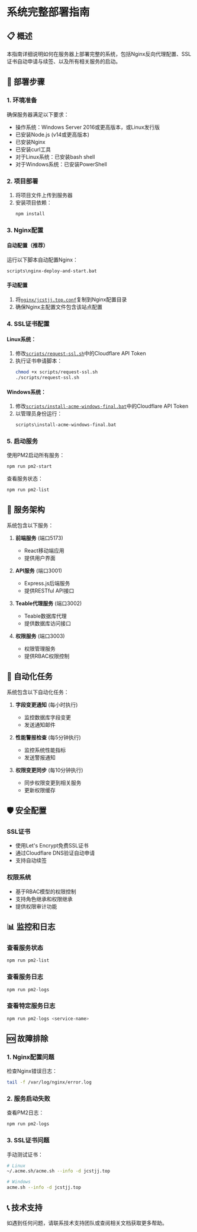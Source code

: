 # 系统完整部署指南

## 📋 概述

本指南详细说明如何在服务器上部署完整的系统，包括Nginx反向代理配置、SSL证书自动申请与续签、以及所有相关服务的启动。

## 🚀 部署步骤

### 1. 环境准备

确保服务器满足以下要求：
- 操作系统：Windows Server 2016或更高版本，或Linux发行版
- 已安装Node.js (v14或更高版本)
- 已安装Nginx
- 已安装curl工具
- 对于Linux系统：已安装bash shell
- 对于Windows系统：已安装PowerShell

### 2. 项目部署

1. 将项目文件上传到服务器
2. 安装项目依赖：
   ```bash
   npm install
   ```

### 3. Nginx配置

#### 自动配置（推荐）
运行以下脚本自动配置Nginx：
```cmd
scripts\nginx-deploy-and-start.bat
```

#### 手动配置
1. 将[`nginx/jcstjj.top.conf`](file:///c%3A/Users/Administrator/jucaizhongfa/nginx/jcstjj.top.conf)复制到Nginx配置目录
2. 确保Nginx主配置文件包含该站点配置

### 4. SSL证书配置

#### Linux系统：
1. 修改[`scripts/request-ssl.sh`](file:///c%3A/Users/Administrator/jucaizhongfa/scripts/request-ssl.sh)中的Cloudflare API Token
2. 执行证书申请脚本：
   ```bash
   chmod +x scripts/request-ssl.sh
   ./scripts/request-ssl.sh
   ```

#### Windows系统：
1. 修改[`scripts/install-acme-windows-final.bat`](file:///c%3A/Users/Administrator/jucaizhongfa/scripts/install-acme-windows-final.bat)中的Cloudflare API Token
2. 以管理员身份运行：
   ```cmd
   scripts\install-acme-windows-final.bat
   ```

### 5. 启动服务

使用PM2启动所有服务：
```bash
npm run pm2-start
```

查看服务状态：
```bash
npm run pm2-list
```

## 🔧 服务架构

系统包含以下服务：

1. **前端服务** (端口5173)
   - React移动端应用
   - 提供用户界面

2. **API服务** (端口3001)
   - Express.js后端服务
   - 提供RESTful API接口

3. **Teable代理服务** (端口3002)
   - Teable数据库代理
   - 提供数据库访问接口

4. **权限服务** (端口3003)
   - 权限管理服务
   - 提供RBAC权限控制

## 🔄 自动化任务

系统包含以下自动化任务：

1. **字段变更通知** (每小时执行)
   - 监控数据库字段变更
   - 发送通知邮件

2. **性能警报检查** (每5分钟执行)
   - 监控系统性能指标
   - 发送警报通知

3. **权限变更同步** (每10分钟执行)
   - 同步权限变更到相关服务
   - 更新权限缓存

## 🛡️ 安全配置

### SSL证书
- 使用Let's Encrypt免费SSL证书
- 通过Cloudflare DNS验证自动申请
- 支持自动续签

### 权限系统
- 基于RBAC模型的权限控制
- 支持角色继承和权限继承
- 提供权限审计功能

## 📊 监控和日志

### 查看服务状态
```bash
npm run pm2-list
```

### 查看服务日志
```bash
npm run pm2-logs
```

### 查看特定服务日志
```bash
npm run pm2-logs <service-name>
```

## 🆘 故障排除

### 1. Nginx配置问题
检查Nginx错误日志：
```bash
tail -f /var/log/nginx/error.log
```

### 2. 服务启动失败
查看PM2日志：
```bash
npm run pm2-logs
```

### 3. SSL证书问题
手动测试证书：
```bash
# Linux
~/.acme.sh/acme.sh --info -d jcstjj.top

# Windows
acme.sh --info -d jcstjj.top
```

## 📞 技术支持

如遇到任何问题，请联系技术支持团队或查阅相关文档获取更多帮助。